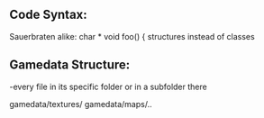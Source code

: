 ## Code Syntax:
Sauerbraten alike:
char *
void foo() 
{
structures instead of classes

## Gamedata Structure:
-every file in its specific folder or in a subfolder there

gamedata/textures/
gamedata/maps/..